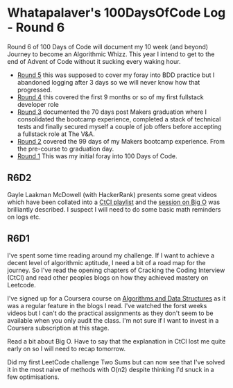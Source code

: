 Whatapalaver's 100DaysOfCode Log - Round 6
===

Round 6 of 100 Days of Code will document my 10 week (and beyond) Journey to become an Algorithmic Whizz. This year I intend to get to the end of Advent of Code without it sucking every waking hour.

- [Round 5](https://github.com/Whatapalaver/100_Days_of_Code/blob/master/r5-log.md) this was supposed to cover my foray into BDD practice but I abandoned logging after 3 days so we will never know how that progressed.
- [Round 4](https://github.com/Whatapalaver/100_Days_of_Code/blob/master/r4-log.md) this covered the first 9 months or so of my first fullstack developer role
- [Round 3](https://github.com/Whatapalaver/100_Days_of_Code/blob/master/r3-log.md) documented the 70 days post Makers graduation where I consolidated the bootcamp experience, completed a stack of technical tests and finally secured myself a couple of job offers before accepting a fullstack role at The V&A.
- [Round 2](https://github.com/Whatapalaver/100_Days_of_Code/blob/master/r2-log.md) covered the 99 days of my Makers bootcamp experience. From the pre-course to graduation day.
- [Round 1](https://github.com/Whatapalaver/100_Days_of_Code/blob/master/r2-log.md) This was my initial foray into 100 Days of Code.



R6D2
---

Gayle Laakman McDowell (with HackerRank) presents some great videos which have been collated into a [CtCI playlist](https://www.youtube.com/playlist?list=PLX6IKgS15Ue02WDPRCmYKuZicQHit9kFt) and the [session on Big O](https://www.youtube.com/watch?v=v4cd1O4zkGw) was brilliantly described. I suspect I will need to do some basic math reminders on logs etc.


R6D1
---

I've spent some time reading around my challenge. If I want to achieve a decent level of algorithmic aptitude, I need a bit of a road map for the journey. So I've read the opening chapters of Cracking the Coding Interview (CtCI) and read other peoples blogs on how they achieved mastery on Leetcode.

I've signed up for a Coursera course on [Algorithms and Data Structures](https://www.coursera.org/specializations/data-structures-algorithms) as it was a regular feature in the blogs I read. I've watched the forst weeks videos but I can't do the practical assignments as they don't seem to be available when you only audit the class. I'm not sure if I want to invest in a Coursera subscription at this stage.

Read a bit about Big O. Have to say that the explanation in CtCI lost me quite early on so I will need to recap tomorrow.

Did my first LeetCode challenge Two Sums but can now see that I've solved it in the most naive of methods with O(n2) despite thinking I'd snuck in a few optimisations.

